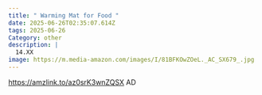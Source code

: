```yaml
---
title: " Warming Mat for Food "
date: 2025-06-26T02:35:07.614Z
tags: 2025-06-26
Category: other
description: |
  14.XX
image: https://m.media-amazon.com/images/I/81BFKOwZOeL._AC_SX679_.jpg
---
```

https://amzlink.to/az0srK3wnZQSX    AD